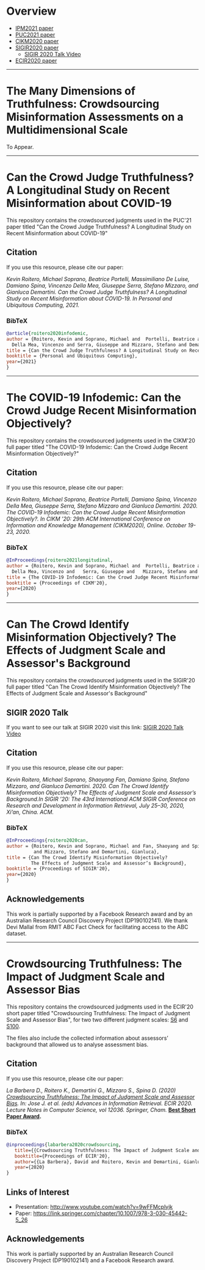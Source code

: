 # Overview

* [IPM2021 paper](#the-many-dimensions-of-truthfulness-crowdsourcing-misinformation-assessments-on-a-multidimensional-scale)
* [PUC2021 paper](#can-the-crowd-judge-truthfulness-a-longitudinal-study-on-recent-misinformation-about-covid-19)
* [CIKM2020 paper](#the-covid-19-infodemic-can-the-crowd-judge-recent-misinformation-objectively)
* [SIGIR2020 paper](#can-the-crowd-identify-misinformation-objectively-the-effects-of-judgment-scale-and-assessors-background)
    * [SIGIR 2020 Talk Video](https://www.youtube.com/watch?v=D10EtrThvbc&fbclid=IwAR2ekfohAmvb5Gr8g4mtuoijIJudtA_lzyPIfw0z_0c9vUmeHlJgWmHUXrI)
* [ECIR2020 paper](#crowdsourcing-truthfulness-the-impact-of-judgment-scale-and-assessor-bias)

<hr>

# The Many Dimensions of Truthfulness: Crowdsourcing Misinformation Assessments on a Multidimensional Scale

To Appear.

<hr>

# Can the Crowd Judge Truthfulness? A Longitudinal Study on Recent Misinformation about COVID-19

This repository contains the crowdsourced judgments used in the PUC'21 paper titled "Can the Crowd Judge Truthfulness? A Longitudinal Study on Recent Misinformation about COVID-19"

## Citation

If you use this resource, please cite our paper:

*Kevin Roitero, Michael Soprano, Beatrice Portelli, Massimiliano De Luise, Damiano Spina, Vincenzo Della Mea, Giuseppe Serra, Stefano Mizzaro, and Gianluca Demartini. Can the Crowd Judge Truthfulness? A Longitudinal Study on Recent Misinformation about COVID-19. In Personal and Ubiquitous Computing, 2021.*

### BibTeX

```bibtex
@article{roitero2020infodemic,
author = {Roitero, Kevin and Soprano, Michael and  Portelli, Beatrice and De Luise, Massimiliano and Spina, Damiano and
  Della Mea, Vincenzo and Serra, Giuseppe and Mizzaro, Stefano and Demartini, Gianluca},
title = {Can the Crowd Judge Truthfulness? A Longitudinal Study on Recent Misinformation about COVID-19},
booktitle = {Personal and Ubiquitous Computing},
year={2021}
}
```

<hr>

# The COVID-19 Infodemic: Can the Crowd Judge Recent Misinformation Objectively?

This repository contains the crowdsourced judgments used in the CIKM'20 full paper titled "The COVID-19 Infodemic: Can the Crowd Judge Recent Misinformation Objectively?"

## Citation

If you use this resource, please cite our paper:

*Kevin Roitero, Michael Soprano, Beatrice Portelli, Damiano Spina, Vincenzo Della Mea, Giuseppe Serra, Stefano Mizzaro and Gianluca Demartini. 2020. The COVID-19 Infodemic: Can the Crowd Judge Recent Misinformation Objectively?. In CIKM ’20: 29th ACM International Conference on Information and Knowledge Management (CIKM2020), Online. October 19-23, 2020.*

### BibTeX

```bibtex
@InProceedings{roitero2021longitudinal,
author = {Roitero, Kevin and Soprano, Michael and  Portelli, Beatrice and  Spina, Damiano and
  Della Mea, Vincenzo and   Serra, Giuseppe and   Mizzaro, Stefano and Demartini, Gianluca},
title = {The COVID-19 Infodemic: Can the Crowd Judge Recent Misinformation Objectively?},
booktitle = {Proceedings of CIKM'20},
year={2020}
}
```

<hr>

# Can The Crowd Identify Misinformation Objectively? The Effects of Judgment Scale and Assessor's Background

This repository contains the crowdsourced judgments used in the SIGIR'20 full paper titled "Can The Crowd Identify Misinformation Objectively? The Effects of Judgment Scale and Assessor's Background"

## SIGIR 2020 Talk

If you want to see our talk at SIGIR 2020 visit this link: [SIGIR 2020 Talk Video](https://www.youtube.com/watch?v=D10EtrThvbc&fbclid=IwAR2ekfohAmvb5Gr8g4mtuoijIJudtA_lzyPIfw0z_0c9vUmeHlJgWmHUXrI)

## Citation

If you use this resource, please cite our paper:

*Kevin Roitero, Michael Soprano, Shaoyang Fan, Damiano Spina, Stefano Mizzaro, and Gianluca Demartini. 2020. Can The Crowd Identify Misinformation Objectively? The Effects of Judgment Scale and Assessor’s Background.In SIGIR ’20: The 43rd International ACM SIGIR Conference on Research and Development in Information Retrieval, July 25–30, 2020, Xi’an, China. ACM.*


### BibTeX

```bibtex
@InProceedings{roitero2020can,
author = {Roitero, Kevin and Soprano, Michael and Fan, Shaoyang and Spina, Damiano
          and Mizzaro, Stefano and Demartini, Gianluca},
title = {Can The Crowd Identify Misinformation Objectively? 
         The Effects of Judgment Scale and Assessor’s Background},
booktitle = {Proceedings of SIGIR'20},
year={2020}
}
```

## Acknowledgements

This work is partially supported by a Facebook Research award
and by an Australian Research Council Discovery Project (DP190102141).
We thank Devi Mallal from RMIT ABC Fact Check for facilitating access to the ABC dataset.


<hr>


# Crowdsourcing Truthfulness: The Impact of Judgment Scale and Assessor Bias


This repository contains the crowdsourced judgments used in the ECIR'20 short paper titled "Crowdsourcing Truthfulness: The Impact of Judgment Scale and Assessor Bias", for two two different judgment scales: [S6](./ECIR2020/S6_data.csv) and [S100](./ECIR2020/S100_data.csv). 

The files also include the collected information about assessors’ background that allowed us to analyse assessment bias. 

## Citation

If you use this resource, please cite our paper:

*La Barbera D., Roitero K., Demartini G., Mizzaro S., Spina D. (2020) [Crowdsourcing Truthfulness: The Impact of Judgment Scale and Assessor Bias](https://link.springer.com/chapter/10.1007/978-3-030-45442-5_26). In: Jose J. et al. (eds) Advances in Information Retrieval. ECIR 2020. Lecture Notes in Computer Science, vol 12036. Springer, Cham.* **[Best Short Paper Award](https://ecir2020.org/awards/).**

### BibTeX

```bibtex
@inproceedings{labarbera2020crowdsourcing, 
   title={{Crowdsourcing Truthfulness: The Impact of Judgment Scale and Assessor Bias}},
   booktitle={Proceedings of ECIR'20},
   author={{La Barbera}, David and Roitero, Kevin and Demartini, Gianluca and Mizzaro, Stefano and Spina, Damiano},
   year={2020}
}
```

## Links of Interest
 - Presentation: http://www.youtube.com/watch?v=9wFFMcplvjk
 - Paper: https://link.springer.com/chapter/10.1007/978-3-030-45442-5_26


## Acknowledgements

This work is partially supported by an Australian Research Council Discovery Project (DP190102141) and a Facebook Research award.

